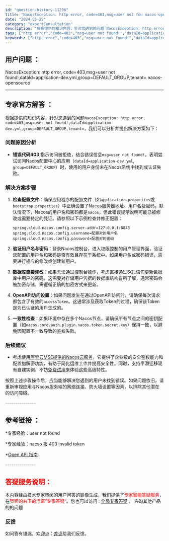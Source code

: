 ```yaml
---
id: "question-history-11206"
title: "NacosException: http error, code=403,msg=user not fou nacos-opensource"
date: "2024-05-29"
category: "expertConsultation"
description: "根据提供的知识内容，针对您遇到的问题`NacosException: http error, code=403,msg=user not found!,dataId=application-dev.yml,group=DEFAULT_GROUP,tenant=`，我们可以分析并提出解决方案如下：##"
tags: ["http error","code=403","msg=user not found!","dataId=application-dev.yml","group=DEFAULT_GROUP","tenant="]
keywords: ["http error","code=403","msg=user not found!","dataId=application-dev.yml","group=DEFAULT_GROUP","tenant="]
---
```


## 用户问题 ： 
 NacosException: http error, code=403,msg=user not found!,dataId=application-dev.yml,group=DEFAULT_GROUP,tenant= nacos-opensource 

---------------
## 专家官方解答 ：

根据提供的知识内容，针对您遇到的问题`NacosException: http error, code=403,msg=user not found!,dataId=application-dev.yml,group=DEFAULT_GROUP,tenant=`，我们可以分析并提出解决方案如下：

### 问题原因分析
- **错误代码403** 指示访问被拒绝，结合错误信息`msg=user not found!`，表明尝试访问Nacos配置中心的应用（`dataId=application-dev.yml`, `group=DEFAULT_GROUP`）时，使用的用户身份未在Nacos系统中找到或认证失败。

### 解决方案步骤

1. **检查配置文件**：确保应用程序的配置文件（如`application.properties`或`bootstrap.properties`）中正确设置了Nacos服务器地址、用户名及密码。默认情况下，Nacos的用户名和密码都是`nacos`，但此错误提示说明可能已被修改或需要特定的凭证。请参照以下示例检查并修正配置：
   ```properties
   spring.cloud.nacos.config.server-addr=127.0.0.1:8848
   spring.cloud.nacos.config.username=配置对的用户名
   spring.cloud.nacos.config.password=配置对的密码
   ```

2. **验证用户名与密码**：登录Nacos控制台，进入权限控制的用户管理界面，验证您配置的用户名和密码是否有效且存在于系统中。如果用户名或密码错误，需要进行相应的修改或创建新用户。

3. **数据库直接修改**：如果无法通过控制台操作，考虑直接通过SQL语句更新数据库中用户的密码。这需要对存储用户凭据的数据库结构有所了解，通常密码会被加密存储，需遵循正确的加密方式来更新。

4. **OpenAPI访问设置**：如果问题发生在通过OpenAPI访问时，请确保每次请求都包含了有效的`accessToken`。这通常涉及获取Token的过程，确保该Token是为已认证的用户生成的。

5. **一致性检查**：如果环境中存在多个Nacos节点，请确保所有节点之间的密钥配置（如`nacos.core.auth.plugin.nacos.token.secret.key`）保持一致，以避免因配置不一致导致的鉴权失败。

### 后续建议
- 考虑使用[阿里云MSE提供的Nacos云服务](https://www.aliyun.com/product/aliware/mse?spm=nacos.cloud.topbar.0.0.0)，它提供了企业级的安全鉴权能力和配置加解密功能，有助于简化运维工作并提高安全性。同时，支持平滑迁移现有自建实例，不妨[免费试用](https://free.aliyun.com/?searchKey=nacos&spm=nacos.cloud.topbar.0.0.0)来体验这些高级特性。

按照上述步骤操作后，应当能够解决您遇到的用户未找到错误。如果问题依旧，请重新审视应用与Nacos服务端的网络连接、防火墙设置等因素，以排除其他潜在的访问障碍。


<font color="#949494">---------------</font> 


## 参考链接 ：

*专家经验：user not found 
 
 *专家经验：nacso 报 403 invalid token 
 
 *[Open API 指南](https://nacos.io/docs/latest/guide/user/open-api)


 <font color="#949494">---------------</font> 
 


## <font color="#FF0000">答疑服务说明：</font> 

本内容经由技术专家审阅的用户问答的镜像生成，我们提供了<font color="#FF0000">专家智能答疑服务</font>，在<font color="#FF0000">页面的右下的浮窗”专家答疑“</font>。您也可以访问 : [全局专家答疑](https://opensource.alibaba.com/chatBot) 。 咨询其他产品的的问题

### 反馈
如问答有错漏，欢迎点：[差评](https://ai.nacos.io/user/feedbackByEnhancerGradePOJOID?enhancerGradePOJOId=14679)给我们反馈。
